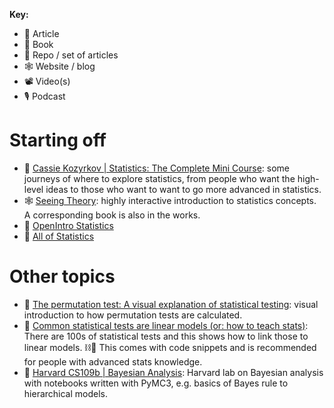 **Key:**
- 📃 Article
- 📘 Book
- 📁 Repo / set of articles
- 🕸 Website / blog
- 📽 Video(s)
- 🎙 Podcast

# Starting off
- 📃 [Cassie Kozyrkov | Statistics: The Complete Mini Course](https://decision.substack.com/p/statistics-the-complete-mini-course): some journeys of where to explore statistics, from people who want the high-level ideas to those who want to want to go more advanced in statistics. 
- 🕸 [Seeing Theory](https://seeing-theory.brown.edu/index.html): highly interactive introduction to statistics concepts.  A corresponding book is also in the works.
- 📘 [OpenIntro Statistics](https://www.openintro.org/stat/)
- 📘 [All of Statistics](https://www.stat.cmu.edu/~larry/all-of-statistics/)

# Other topics
- 📃 [The permutation test: A visual explanation of statistical testing](https://www.jwilber.me/permutationtest/): visual introduction to how permutation tests are calculated.
- 📃 [Common statistical tests are linear models (or: how to teach stats)](https://lindeloev.github.io/tests-as-linear/): There are 100s of statistical tests and this shows how to link those to linear models.  ⛓️🧠 This comes with code snippets and is recommended for people with advanced stats knowledge.
- 📁 [Harvard CS109b | Bayesian Analysis](https://harvard-iacs.github.io/2020-CS109B/labs/lab04/): Harvard lab on Bayesian analysis with notebooks written with PyMC3, e.g. basics of Bayes rule to hierarchical models.
